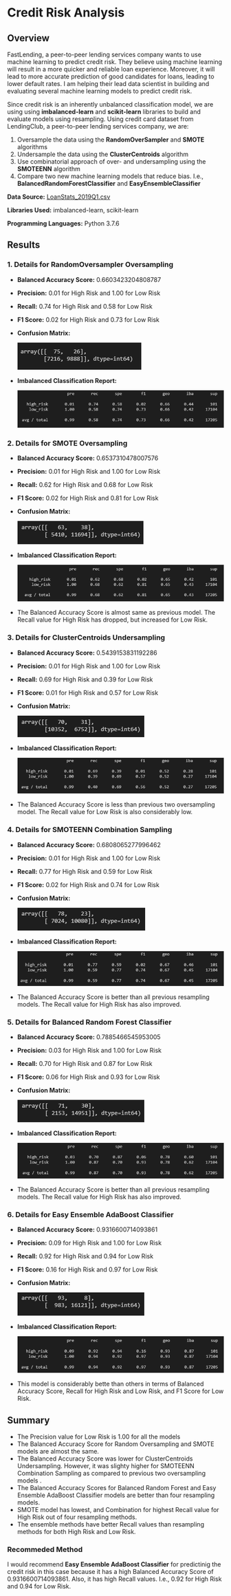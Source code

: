 # Credit Risk Analysis

## Overview

FastLending, a peer-to-peer lending services company wants to use machine learning to predict credit risk. They believe using machine learning will result in a more quicker and reliable loan experience. Moreover, it will lead to more accurate prediction of good candidates for loans, leading to lower default rates. I am helping their lead data scientist in building and evaluating several machine learning models to predict credit risk. 

Since credit risk is an inherently unbalanced classification model, we are using using **imbalanced-learn** and **scikit-learn** libraries to build and evaluate models using resampling. Using credit card dataset from LendingClub, a peer-to-peer lending services company, we are:

1. Oversample the data using the **RandomOverSampler** and **SMOTE** algorithms
2. Undersample the data using the **ClusterCentroids** algorithm 
3. Use combinatorial approach of over- and undersampling using the **SMOTEENN** algorithm
4. Compare two new machine learning models that reduce bias. I.e.,  **BalancedRandomForestClassifier** and **EasyEnsembleClassifier**

**Data Source:** [LoanStats_2019Q1.csv](./Resources/LoanStats_2019Q1.csv)

**Libraries Used:** imbalanced-learn, scikit-learn

**Programming Languages:** Python 3.7.6


## Results

### 1. Details for RandomOversampler Oversampling
* **Balanced Accuracy Score:** 0.6603423204808787
* **Precision:** 0.01 for High Risk and 1.00 for Low Risk
* **Recall:** 0.74 for High Risk and 0.58 for Low Risk
* **F1 Score:** 0.02 for High Risk and 0.73 for Low Risk
* **Confusion Matrix:** 

    ![randomoversampling_cm](./Resources/randomoversampling_cm.PNG)
* **Imbalanced Classification Report:**

    ![randomoversampling_cr](./Resources/randomoversampling_cr.PNG)

### 2. Details for SMOTE Oversampling
* **Balanced Accuracy Score:** 0.6537310478007576
* **Precision:** 0.01 for High Risk and 1.00 for Low Risk
* **Recall:** 0.62 for High Risk and 0.68 for Low Risk
* **F1 Score:** 0.02 for High Risk and 0.81 for Low Risk
* **Confusion Matrix:** 

    ![smote_cm](./Resources/smote_cm.PNG)
* **Imbalanced Classification Report:**

    ![smote_cr](./Resources/smote_cr.PNG)
* The Balanced Accuracy Score is almost same as previous model. The Recall value for High Risk has dropped, but increased for Low Risk.

### 3. Details for ClusterCentroids Undersampling
* **Balanced Accuracy Score:** 0.5439153831192286
* **Precision:** 0.01 for High Risk and 1.00 for Low Risk
* **Recall:** 0.69 for High Risk and 0.39 for Low Risk
* **F1 Score:** 0.01 for High Risk and 0.57 for Low Risk
* **Confusion Matrix:** 

    ![clustercentroid_cm](./Resources/clustercentroid_cm.PNG)
* **Imbalanced Classification Report:**

    ![clustercentroid_cr](./Resources/clustercentroid_cr.PNG)
* The Balanced Accuracy Score is less than previous two oversampling model. The Recall value for Low Risk is also considerably low.

### 4. Details for SMOTEENN Combination Sampling
* **Balanced Accuracy Score:** 0.6808065277996462
* **Precision:** 0.01 for High Risk and 1.00 for Low Risk
* **Recall:** 0.77 for High Risk and 0.59 for Low Risk
* **F1 Score:** 0.02 for High Risk and 0.74 for Low Risk
* **Confusion Matrix:** 

    ![smoteenn_cm](./Resources/smoteenn_cm.PNG)
* **Imbalanced Classification Report:**

    ![smoteenn_cr](./Resources/smoteenn_cr.PNG)
* The Balanced Accuracy Score is better than all previous resampling models. The Recall value for High Risk has also improved.

### 5. Details for Balanced Random Forest Classifier
* **Balanced Accuracy Score:** 0.7885466545953005
* **Precision:** 0.03 for High Risk and 1.00 for Low Risk
* **Recall:** 0.70 for High Risk and 0.87 for Low Risk
* **F1 Score:** 0.06 for High Risk and 0.93 for Low Risk
* **Confusion Matrix:** 

    ![balancedrandomforest_cm](./Resources/balancedrandomforest_cm.PNG)
* **Imbalanced Classification Report:**

    ![balancedrandomforest_cr](./Resources/balancedrandomforest_cr.PNG)
* The Balanced Accuracy Score is better than all previous resampling models. The Recall value for High Risk has also improved.

### 6. Details for Easy Ensemble AdaBoost Classifier
* **Balanced Accuracy Score:** 0.9316600714093861
* **Precision:** 0.09 for High Risk and 1.00 for Low Risk
* **Recall:** 0.92 for High Risk and 0.94 for Low Risk
* **F1 Score:** 0.16 for High Risk and 0.97 for Low Risk
* **Confusion Matrix:** 

    ![adaboost_cm](./Resources/adaboost_cm.PNG)
* **Imbalanced Classification Report:**

    ![adaboost_cr](./Resources/adaboost_cr.PNG)
* This model is considerably bette than others in terms of Balanced Accuracy Score, Recall for High Risk and Low Risk, and F1 Score for Low Risk.

## Summary

* The Precision value for Low Risk is 1.00 for all the models
* The Balanced Accuracy Score for Random Oversampling and SMOTE models are almost the same. 
* The Balanced Accuracy Score was lower for ClusterCentroids Undersampling. However, it was slighty higher for SMOTEENN Combination Sampling as compared to previous two oversampling models .
* The Balanced Accuracy Scores for Balanced Random Forest and Easy Ensemble AdaBoost Classifier models are better than four resampling models.
* SMOTE model has lowest, and Combination for highest Recall value for High Risk out of four resampling methods.
* The ensemble methods have better Recall values than resampling methods for both High Risk and Low Risk.

### Recommeded Method

I would recommend **Easy Ensemble AdaBoost Classifier** for predictinig the credit risk in this case because it has a high Balanced Accuracy Score of 0.9316600714093861. Also, it has high Recall values. I.e., 0.92 for High Risk and 0.94 for Low Risk.
